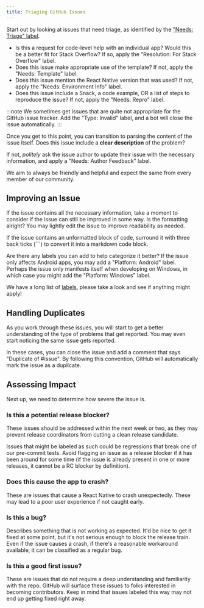 ```yaml
---
title: Triaging GitHub Issues
---
```


Start out by looking at issues that need triage, as identified by the ["Needs: Triage" label](https://github.com/facebook/react-native/issues?q=is%3Aissue+is%3Aopen+label%3A%22Needs%3A+Triage+%3Amag%3A%22).

- Is this a request for code-level help with an individual app? Would this be a better fit for Stack Overflow? If so, apply the "Resolution: For Stack Overflow" label.
- Does this issue make appropriate use of the template? If not, apply the "Needs: Template" label.
- Does this issue mention the React Native version that was used? If not, apply the "Needs: Environment Info" label.
- Does this issue include a Snack, a code example, OR a list of steps to reproduce the issue? If not, apply the "Needs: Repro" label.

:::note
We sometimes get issues that are quite not appropriate for the GitHub issue tracker. Add the "Type: Invalid" label, and a bot will close the issue automatically.
:::

Once you get to this point, you can transition to parsing the content of the issue itself. Does this issue include a **clear description** of the problem?

If not, _politely_ ask the issue author to update their issue with the necessary information, and apply a "Needs: Author Feedback" label.

We aim to always be friendly and helpful and expect the same from every member of our community.

## Improving an Issue

If the issue contains all the necessary information, take a moment to consider if the issue can still be improved in some way. Is the formatting alright? You may lightly edit the issue to improve readability as needed.

If the issue contains an unformatted block of code, surround it with three back ticks (```) to convert it into a markdown code block.

Are there any labels you can add to help categorize it better? If the issue only affects Android apps, you may add a "Platform: Android" label. Perhaps the issue only manifests itself when developing on Windows, in which case you might add the "Platform: Windows" label.

We have a long list of [labels](https://github.com/facebook/react-native/issues/labels), please take a look and see if anything might apply!

## Handling Duplicates

As you work through these issues, you will start to get a better understanding of the type of problems that get reported. You may even start noticing the same issue gets reported.

In these cases, you can close the issue and add a comment that says "Duplicate of #issue". By following this convention, GitHub will automatically mark the issue as a duplicate.

## Assessing Impact

Next up, we need to determine how severe the issue is.

### Is this a potential **release blocker**?

These issues should be addressed within the next week or two, as they may prevent release coordinators from cutting a clean release candidate.

Issues that might be labeled as such could be regressions that break one of our pre-commit tests. Avoid flagging an issue as a release blocker if it has been around for some time (if the issue is already present in one or more releases, it cannot be a RC blocker by definition).

### Does this cause the app to **crash**?

These are issues that cause a React Native to crash unexpectedly. These may lead to a poor user experience if not caught early.

### Is this a **bug**?

Describes something that is not working as expected. It'd be nice to get it fixed at some point, but it's not serious enough to block the release train. Even if the issue causes a crash, if there's a reasonable workaround available, it can be classified as a regular bug.

### Is this a **good first issue**?

These are issues that do not require a deep understanding and familiarity with the repo. GitHub will surface these issues to folks interested in becoming contributors. Keep in mind that issues labeled this way may not end up getting fixed right away.
